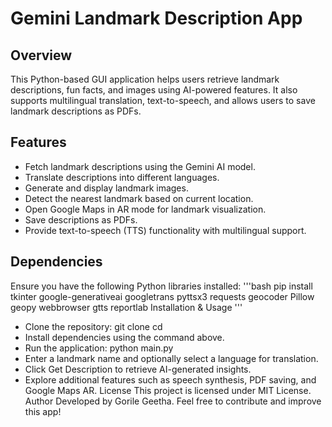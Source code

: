 # Gemini Landmark Description App

## Overview
This Python-based GUI application helps users retrieve landmark descriptions, fun facts, and images using AI-powered features. It also supports multilingual translation, text-to-speech, and allows users to save landmark descriptions as PDFs.

## Features
- Fetch landmark descriptions using the Gemini AI model.
- Translate descriptions into different languages.
- Generate and display landmark images.
- Detect the nearest landmark based on current location.
- Open Google Maps in AR mode for landmark visualization.
- Save descriptions as PDFs.
- Provide text-to-speech (TTS) functionality with multilingual support.

## Dependencies

Ensure you have the following Python libraries installed:
'''bash
pip install tkinter google-generativeai googletrans pyttsx3 requests geocoder Pillow geopy webbrowser gtts reportlab
Installation & Usage ''' 
- Clone the repository:
git clone <your-repo-url>
cd <your-repo-name>
- Install dependencies using the command above.
- Run the application:
python main.py
- Enter a landmark name and optionally select a language for translation.
- Click Get Description to retrieve AI-generated insights.
- Explore additional features such as speech synthesis, PDF saving, and Google Maps AR.
License
This project is licensed under MIT License.
Author
Developed by Gorile Geetha. Feel free to contribute and improve this app!

